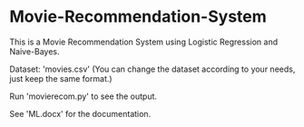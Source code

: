 # Movie-Recommendation-System
This is a Movie Recommendation System using Logistic Regression and Naive-Bayes.

Dataset: 'movies.csv' (You can change the dataset according to your needs, just keep the same format.)

Run 'movierecom.py' to see the output.

See 'ML.docx' for the documentation.
